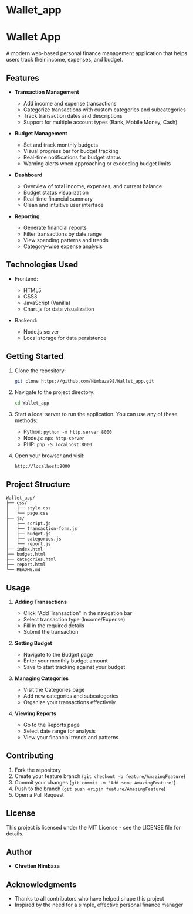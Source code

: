 ﻿# Wallet_app
# Wallet App

A modern web-based personal finance management application that helps users track their income, expenses, and budget.

## Features

- **Transaction Management**
  - Add income and expense transactions
  - Categorize transactions with custom categories and subcategories
  - Track transaction dates and descriptions
  - Support for multiple account types (Bank, Mobile Money, Cash)

- **Budget Management**
  - Set and track monthly budgets
  - Visual progress bar for budget tracking
  - Real-time notifications for budget status
  - Warning alerts when approaching or exceeding budget limits

- **Dashboard**
  - Overview of total income, expenses, and current balance
  - Budget status visualization
  - Real-time financial summary
  - Clean and intuitive user interface

- **Reporting**
  - Generate financial reports
  - Filter transactions by date range
  - View spending patterns and trends
  - Category-wise expense analysis

## Technologies Used

- Frontend:
  - HTML5
  - CSS3
  - JavaScript (Vanilla)
  - Chart.js for data visualization

- Backend:
  - Node.js server
  - Local storage for data persistence

## Getting Started

1. Clone the repository:
   ```bash
   git clone https://github.com/Himbaza98/Wallet_app.git
   ```

2. Navigate to the project directory:
   ```bash
   cd Wallet_app
   ```

3. Start a local server to run the application. You can use any of these methods:
   - Python: `python -m http.server 8000`
   - Node.js: `npx http-server`
   - PHP: `php -S localhost:8000`

4. Open your browser and visit:
   ```
   http://localhost:8000
   ```

## Project Structure

```
Wallet_app/
├── css/
│   ├── style.css
│   └── page.css
├── js/
│   ├── script.js
│   ├── transaction-form.js
│   ├── budget.js
│   ├── categories.js
│   └── report.js
├── index.html
├── budget.html
├── categories.html
├── report.html
└── README.md
```

## Usage

1. **Adding Transactions**
   - Click "Add Transaction" in the navigation bar
   - Select transaction type (Income/Expense)
   - Fill in the required details
   - Submit the transaction

2. **Setting Budget**
   - Navigate to the Budget page
   - Enter your monthly budget amount
   - Save to start tracking against your budget

3. **Managing Categories**
   - Visit the Categories page
   - Add new categories and subcategories
   - Organize your transactions effectively

4. **Viewing Reports**
   - Go to the Reports page
   - Select date range for analysis
   - View your financial trends and patterns

## Contributing

1. Fork the repository
2. Create your feature branch (`git checkout -b feature/AmazingFeature`)
3. Commit your changes (`git commit -m 'Add some AmazingFeature'`)
4. Push to the branch (`git push origin feature/AmazingFeature`)
5. Open a Pull Request

## License

This project is licensed under the MIT License - see the LICENSE file for details.

## Author

- **Chretien Himbaza**

## Acknowledgments

- Thanks to all contributors who have helped shape this project
- Inspired by the need for a simple, effective personal finance manager
